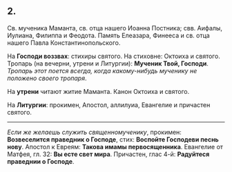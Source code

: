 
## 2.

Св. мученика Маманта, св. отца нашего Иоанна Постника; свв. Аифалы, Иулиана, Филиппа и Феодота. 
Память Елеазара, Финееса и св. отца нашего Павла Константинопольского.

На **Господи воззвах**: стихиры святого. 
На стиховне: Октоиха и святого. 
Тропарь (на вечерни, утрени и Литургии): **Мученик Твой, Господи**. *Тропарь этот поется всегда, 
когда какому-нибудь мученику не положено своего тропаря*.

На **утрени** читают житие Маманта. 
Канон Октоиха и святого. 

На **Литургии**: прокимен, Апостол, аллилуиа, Евангелие и причастен святого. 

---

*Если же желаешь служить священномученику*, прокимен: **Возвеселится праведник о Господе**, 
стих: **Воспойте Господеви песнь нову**. Апостол к Евреям: **Такова имамы первосященника**. 
Евангелие от Матфея, гл. 32: **Вы есте свет мира**. 
Причастен, глас 4-й: **Радуйтеся праведнии о Господе**.
